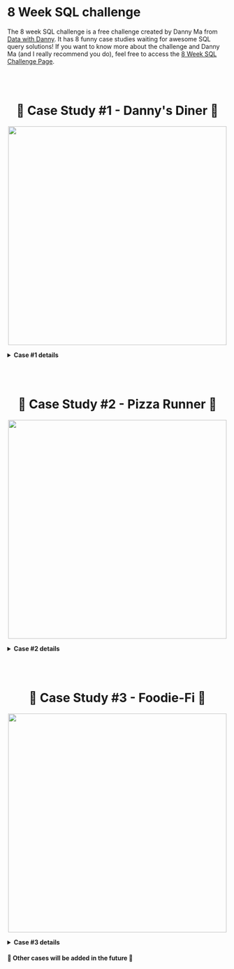 # 8 Week SQL challenge

The 8 week SQL challenge is a free challenge created by Danny Ma from [Data with Danny](https://www.datawithdanny.com/).
It has 8 funny case studies waiting for awesome SQL query solutions!
If you want to know more about the challenge and Danny Ma (and I really recommend you do), feel free to access the [8 Week SQL Challenge Page](https://8weeksqlchallenge.com/).

<br></br>

<h1 align="center" id="heading"> 🍜 Case Study #1 - Danny's Diner 🍜 </h1>

<p align="center">
  <img src="https://user-images.githubusercontent.com/11970888/130274690-935514f2-87d6-475e-a081-d72cd6fda26b.png" width="500" position="center"/>
</p>

<details close>
  <summary> <b> Case #1 details </b> </summary>

  #### Business Case

  Danny wants to use the data to answer some questions about his customers and have some insights to improve his connection with his customers. He plans on using these insights to help him decide whether he should expand the existing customer loyalt program.
  It was provided a sample of his overall customer data due to privacy issues, but it should be enough to create fully functioning SQL queries. The data is organized in three entities and you can check more about it the entity diagram below.

  <details close>
  <summary> <b> Case questions </b> </summary>
  <br>
    <ol>
      <li>What is the total amount each customer spent at the restaurant?</li>
      <li>How many days has each customer visited the restaurant?</li>
      <li>What was the first item from the menu purchased by each customer?</li>
      <li>What is the most purchased item on the menu and how many times was it purchased by all customers?</li>
      <li>Which item was the most popular for each customer?</li>
      <li>Which item was purchased first by the customer after they became a member?</li>
      <li>Which item was purchased just before the customer became a member?</li>
      <li>What is the total items and amount spent for each member before they became a member?</li>
      <li>If each $1 spent equates to 10 points and sushi has a 2x points multiplier - how many points would each customer have?</li>
      <li>In the first week after a customer joins the program (including their join date) they earn 2x points on all items, not just sushi - how many points do customer A and B have at the end of January?</li>
    </ol>
  </details>

  #### [My Solution and SQL Files](https://github.com/AlysterF/8week-SQL-challenge/tree/main/Case%20Study%20%231%20-%20Danny's%20Diner)

  #### [Case Study #1 Official Website](https://8weeksqlchallenge.com/case-study-1/)

</details>
  
<br></br>

<h1 align="center" id="heading">🍕 Case Study #2 - Pizza Runner 🍕</h1>

<p align="center">
  <img src="https://user-images.githubusercontent.com/11970888/130286867-b2199ada-bf8a-4a06-ae34-b60e40d10d22.png" width="500" position="center"/>
</p>


<!-- Menu details 2 -->
<details close>
  <summary> <b> Case #2 details </b> </summary>

  #### Business Case

  Danny had a business idea to create a Pizza Empire! But it's not only a pizza delivery, it's a special pizza delivery *Uberized*.
  Danny collected a lot of data to start his new business, and he wants help to explore the data and answer some questions and get some insights that will help the business to be unique and assertive.

<!-- Menu case questions 2 -->
<details close>
<summary> <b> Case questions </b> </summary>
<br>

<!-- submenu 1 -->  
<details close>
    <summary> <b> A. Pizza Metrics </b> </summary>
      <ol>
        <li>How many pizzas were ordered?</li>
        <li>How many unique customer orders were made?</li>
        <li>How many successful orders were delivered by each runner?</li>
        <li>How many of each type of pizza was delivered?</li>
        <li>How many Vegetarian and Meatlovers were ordered by each customer?</li>
        <li>What was the maximum number of pizzas delivered in a single order?</li>
        <li>For each customer, how many delivered pizzas had at least 1 change and how many had no changes?</li>
        <li>How many pizzas were delivered that had both exclusions and extras?</li>
        <li>What was the total volume of pizzas ordered for each hour of the day?</li>
        <li>What was the volume of orders for each day of the week?</li>
      </ol>
    </details>


<!-- submenu 2 -->  
<details close>
    <summary> <b> B. Runner and Customer Experience </b> </summary>
      <ol>
        <li>How many runners signed up for each 1 week period? (i.e. week starts 2021-01-01)</li>
        <li>What was the average time in minutes it took for each runner to arrive at the Pizza Runner HQ to pickup the order?</li>
        <li>Is there any relationship between the number of pizzas and how long the order takes to prepare?</li>
        <li>What was the average distance travelled for each customer?</li>
        <li>What was the difference between the longest and shortest delivery times for all orders?</li>
        <li>What was the average speed for each runner for each delivery and do you notice any trend for these values?</li>
        <li>What is the successful delivery percentage for each runner?</li>
      </ol>
    </details>


<!-- submenu 3 -->  
<details close>
    <summary> <b> C. Ingredient Optimisation </b> </summary>
      <ol>
      <li>What are the standard ingredients for each pizza?</li>
      <li>What was the most commonly added extra?</li>
      <li>What was the most common exclusion?</li>
      <li>Generate an order item for each record in the customers_orders table in the format of one of the following:</li>
        <ul>
          <li>Meat Lovers</li>
          <li>Meat Lovers - Exclude Beef</li>
          <li>Meat Lovers - Extra Bacon</li>
          <li>Meat Lovers - Exclude Cheese, Bacon - Extra Mushroom, Peppers</li>
        </ul>
      <li>Generate an alphabetically ordered comma separated ingredient list for each pizza order from the customer_orders table and add a 2x in front of any relevant ingredients</li>
        <ul>
          <li>For example: "Meat Lovers: 2xBacon, Beef, ... , Salami"</li>
        </ul>
      <li>What is the total quantity of each ingredient used in all delivered pizzas sorted by most frequent first?</li>
      </ol>
    </details>

    
<!-- submenu 4 -->  
<details close>
    <summary> <b> D. Pricing and Ratings </b> </summary>
      <ol>
        <li>If a Meat Lovers pizza costs $12 and Vegetarian costs $10 and there were no charges for changes - how much money has Pizza Runner made so far if there are no delivery fees?</li>
        <li>What if there was an additional $1 charge for any pizza extras?</li>
          <ul>
            <li>Add cheese is $1 extra</li>
          </ul>
        <li>The Pizza Runner team now wants to add an additional ratings system that allows customers to rate their runner, how would you design an additional table for this new dataset - generate a schema for this new table and insert your own data for ratings for each successful customer order between 1 to 5.</li>
        <li>Using your newly generated table - can you join all of the information together to form a table which has the following information for successful deliveries?</li>
          <ul>
            <li>customer_id</li>
            <li>order_id</li>
            <li>runner_id</li>
            <li>rating</li>
            <li>order_time</li>
            <li>pickup_time</li>
            <li>Time between order and pickup</li>
            <li>Delivery duration</li>
            <li>Average speed</li>
            <li>Total number of pizzas</li>
          </ul>
        <li>If a Meat Lovers pizza was $12 and Vegetarian $10 fixed prices with no cost for extras and each runner is paid $0.30 per kilometre traveled - how much money does Pizza Runner have left over after these deliveries?</li>
      </ol>
    </details> 


<!-- submenu 5 -->  
<details close>
    <summary> <b> E. Bonus Questions </b> </summary>
      <ol>
        <li>If Danny wants to expand his range of pizzas - how would this impact the existing data design? Write an INSERT statement to demonstrate what would happen if a new Supreme pizza with all the toppings was added to the Pizza Runner menu.</li>
      </ol>
    </details> 


</details>

  #### [My Solution and SQL Files](https://github.com/AlysterF/8week-SQL-challenge/tree/main/Case%20Study%20%232%20-%20Pizza%20Runner)

  #### [Case Study #2 Official Website](https://8weeksqlchallenge.com/case-study-2/)

</details>

<br></br>

<h1 align="center" id="heading">🥑 Case Study #3 - Foodie-Fi 🥑</h1>

<p align="center">
  <img src="https://user-images.githubusercontent.com/11970888/131377849-2ffd69df-5b00-457c-a8ec-de7eb6816823.png" width="500" position="center"/>
</p>

<!-- Menu details 2 -->
<details close>
  <summary> <b> Case #3 details </b> </summary>

  #### Business Case

  Danny and some friends created Foodie-Fi, a startup of streaming focused only on cooking shows! The startup sells monthly and annual subscriptions, and was created as a data driven company. This case study focus on using subscription style digital data to answer important business questions.

<!-- Menu case questions 2 -->
<details close>
<summary> <b> Case questions </b> </summary>
<br>

<!-- submenu 1 -->  
  <details close>
    <summary> <b> A. Customer Journey </b> </summary>
      <ol>
        <li> Based off the 8 sample customers provided in the sample from the subscriptions table, write a brief description about each customer’s onboarding journey. Try to keep it as short as possible - you may also want to run some sort of join to make your explanations a bit easier! </li>
      </ol>
  </details>


<!-- submenu 2 -->  
  <details close>
    <summary> <b> B. Data Analysis Questions </b> </summary>
      <ol>
        <li>How many customers has Foodie-Fi ever had?
        <li>What is the monthly distribution of trial plan start_date values for our dataset - use the start of the month as the group by value</li>
        <li>What plan start_date values occur after the year 2020 for our dataset? Show the breakdown by count of events for each plan_name.</li>
        <li>What is the customer count and percentage of customers who have churned rounded to 1 decimal place?</li>
        <li>How many customers have churned straight after their initial free trial - what percentage is this rounded to the nearest whole number?</li>
        <li>What is the number and percentage of customer plans after their initial free trial?</li>
        <li>What is the customer count and percentage breakdown of all 5 plan_name values at 2020-12-31?</li>
        <li>How many customers have upgraded to an annual plan in 2020?</li>
        <li>How many days on average does it take for a customer to an annual plan from the day they join Foodie-Fi?</li>
        <li>Can you further breakdown this average value into 30 day periods (i.e. 0-30 days, 31-60 days etc)</li>
        <li>How many customers downgraded from a pro monthly to a basic monthly plan in 2020?</li>
      </ol>
  </details>


<!-- submenu 3 -->  
  <details close>
    <summary> <b> C. Challenge Payment Question </b> </summary>
      <ol>
        <li>The Foodie-Fi team wants you to create a new payments table for the year 2020 that includes amounts paid by each customer in the subscriptions table with the following requirements:</li>
        <ul>
          <li>monthly payments always occur on the same day of month as the original start_date of any monthly paid plan;</li>
          <li>upgrades from basic to monthly or pro plans are reduced by the current paid amount in that month and start immediately;</li>
          <li>upgrades from pro monthly to pro annual are paid at the end of the current billing period and also starts at the end of the month period;</li>
          <li>once a customer churns they will no longer make payments.</li>
        </ul>
      </ol>
  </details>

    
<!-- submenu 4 -->  
  <details close>
    <summary> <b> D. Outside The Box Questions </b> </summary>
      <ol>
        <li>How would you calculate the rate of growth for Foodie-Fi?</li>
        <li>What key metrics would you recommend Foodie-Fi management to track over time to assess performance of their overall business?</li>
        <li>What are some key customer journeys or experiences that you would analyse further to improve customer retention?</li>
        <li>If the Foodie-Fi team were to create an exit survey shown to customers who wish to cancel their subscription, what questions would you include in the survey?</li>
        <li>What business levers could the Foodie-Fi team use to reduce the customer churn rate? How would you validate the effectiveness of your ideas?</li>
      </ol>
  </details> 
 


</details>

  #### My Solution and SQL Files (Soon 🚧)

  #### [Case Study #3 Official Website](https://8weeksqlchallenge.com/case-study-3/)

</details>

#### 🚧 Other cases will be added in the future 🚧
